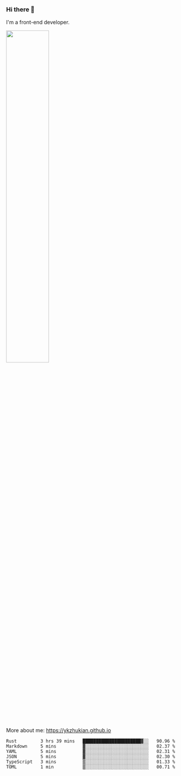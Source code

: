 ### Hi there 👋

I'm a front-end developer.

[<img width="48%" src="https://github-readme-stats.vercel.app/api?username=ykzhukian&show_icons=true&theme=dracula">](https://github.com/anuraghazra/github-readme-stats)

More about me: 
https://ykzhukian.github.io

<!--START_SECTION:waka-->

```text
Rust         3 hrs 39 mins   ██████████████████████▓░░   90.96 %
Markdown     5 mins          ▓░░░░░░░░░░░░░░░░░░░░░░░░   02.37 %
YAML         5 mins          ▓░░░░░░░░░░░░░░░░░░░░░░░░   02.31 %
JSON         5 mins          ▓░░░░░░░░░░░░░░░░░░░░░░░░   02.30 %
TypeScript   3 mins          ▒░░░░░░░░░░░░░░░░░░░░░░░░   01.33 %
TOML         1 min           ▒░░░░░░░░░░░░░░░░░░░░░░░░   00.71 %
```

<!--END_SECTION:waka-->
